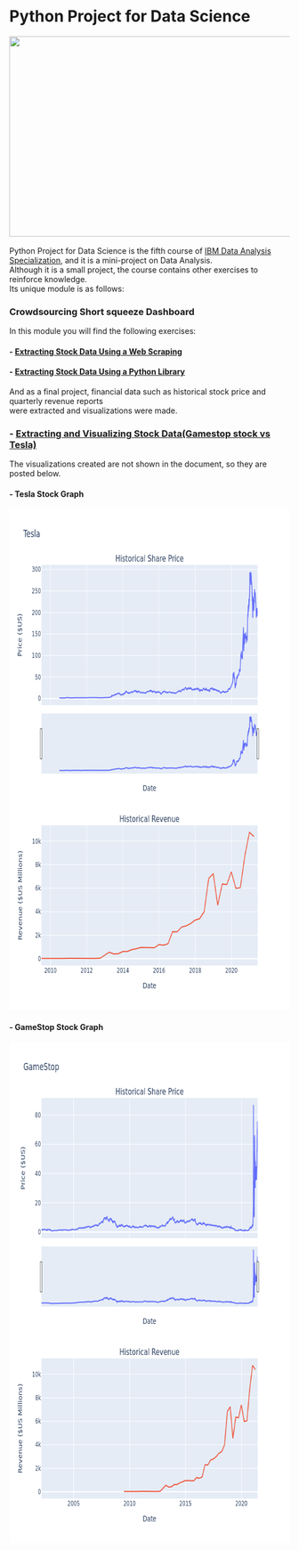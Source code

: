 # Python Project for Data Science

<img src="https://d3f1iyfxxz8i1e.cloudfront.net/courses/course_image/d74c2ecfb15e.jpg" width="600" height="360">

Python Project for Data Science is the fifth course of [IBM Data Analysis Specialization](https://www.coursera.org/account/accomplishments/professional-cert/947G6HG93HX8), and it is a mini-project on Data Analysis.  
Although it is a small project, the course contains other exercises to reinforce knowledge.  
Its unique module is as follows:

### Crowdsourcing Short squeeze Dashboard

In this module you will find the following exercises:  

#### - [Extracting Stock Data Using a Web Scraping](/C5.Python_Project_Data_Science/1.-Final_Assignment_Webscraping.ipynb)

#### - [Extracting Stock Data Using a Python Library](/C5.Python_Project_Data_Science/2.-Final_Assignment_Library.ipynb)

And as a final project, financial data such as historical stock price and quarterly revenue reports  
were extracted and visualizations were made.

### - [Extracting and Visualizing Stock Data(Gamestop stock vs Tesla)](/C5.Python_Project_Data_Science/3.-Final_Assignment.ipynb)

The visualizations created are not shown in the document, so they are posted below. 

#### - Tesla Stock Graph  
 
 <img src="/C5.Python_Project_Data_Science/Graph_TG.png" width="700" height="900"/>
 
 
 #### - GameStop Stock Graph  
 
 
 <img src="/C5.Python_Project_Data_Science/Graph_TG2.png" width="700" height="900"/>
